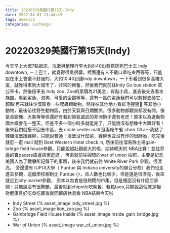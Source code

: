 ```yaml
---
title: 20220329美國行第15天-Indy
date: 2022-04-01 13:44:49
tags: America
categories: Exchange
---
```

# 20220329美國行第15天(Indy)

今天早上大概7點起床，洗漱與整理行李大約8:40出發搭灰狗巴士去 Indy downtown, ㄧ上巴士，就覺得很臭很髒，裡面還有人不戴口罩吃東西等等，只能說在車上會蠻不舒服的，大約10:40到達Indy downtown，一下車看到很多高樓大廈，就覺得來到大城市了，非常的興奮，然後我們就前往Indy Go bus station 買公車卡，然後搭車去 Indy zoo. Zoo的票價為21美金，有點小貴，進去後先去看水族館，看到鯊魚、海狗、可愛的企鵝等等，還有一區的鯊魚我們可以輕輕去碰它，超酷!再來就往沙漠區看一些爬蟲類動物，然後往其他地方看紅毛猩猩🦧 等其他小動物，最後前往野生動物區，由於天氣與日期關係，很多動物都觀賞都沒有開，像是長頸鹿、大象等等但還好有看到帥氣威武的非洲獅子還有老虎！原本以為逛動物園大概會花一整天，但差不多一個小時多就逛完了，只能說沒有想像中大跟好看！後來我們就搭車回去市區，去 circle center mall 逛逛吃午餐 chick fill a～我點了辣雞漢堡跟雞柳，只能說普通！漢堡沒什麼菜，雞柳也並沒有炸的很酥脆，吃完後就逛一逛 mall 就到 Best Western Hotel check in, 然後前往溜馬隊主場gain-bridge field house參觀，只能說超壯觀超大的啦，期待明天的 NBA比賽！並往旁邊的賣pacers周邊店家逛逛 ，再來就前往圓環的war of union 拍照，主要是紀念美國人為了戰爭所記錄下的事蹟，後來我們就前往 White River Park 參觀，很漂亮， 旁邊還有 IUPUI大學（ Purdue 與 Indiana university的聯合分校）我們也走進去參觀，這個學校相對比 Purdue 小，且人數也比較少，但是還是很漂亮，後來就走到city market參觀， 原本以為會是很熱鬧的市集，但是裡面沒有什麼店家開！只能說沒有很驚艷，最後就到chipotle吃晚餐，我點taco,只能說這個就是相對健康且好吃😋吃飯後就回飯店休息看 NBA結束今天啦

- Indy Street
 {% asset_image indy_street.jpg %}
- Zoo
 {% asset_image lion_zoo.jpg %}
- Gainbridge Field House Inside
 {% asset_image inside_gain_bridge.jpg %}
- War of Union
 {% asset_image war_of_union.jpg %}